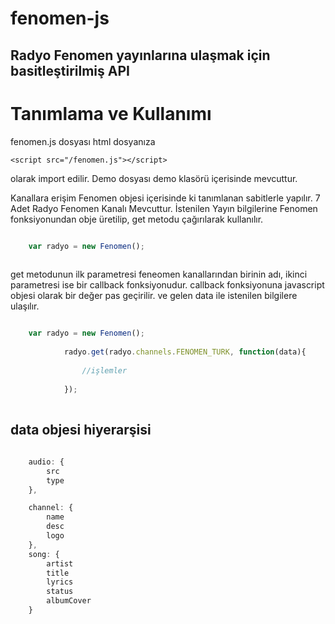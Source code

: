 # fenomen-js
## Radyo Fenomen yayınlarına ulaşmak için basitleştirilmiş API

# Tanımlama ve Kullanımı

fenomen.js dosyası html dosyanıza
```
<script src="/fenomen.js"></script>
```
olarak import edilir.
Demo dosyası demo klasörü içerisinde mevcuttur.

Kanallara erişim Fenomen objesi içerisinde ki tanımlanan sabitlerle yapılır.
7 Adet Radyo Fenomen Kanalı Mevcuttur.
İstenilen Yayın bilgilerine Fenomen fonksiyonundan obje üretilip, get metodu çağırılarak kullanılır.

```javascript

	var radyo = new Fenomen();
	
```

get metodunun ilk parametresi feneomen kanallarından birinin adı, ikinci parametresi ise
bir callback fonksiyonudur.
callback fonksiyonuna javascript objesi olarak bir değer pas geçirilir.
ve gelen data ile istenilen bilgilere ulaşılır.

```javascript

	var radyo = new Fenomen();
			
			radyo.get(radyo.channels.FENOMEN_TURK, function(data){
			
				//işlemler
			
			});
			
```

## data objesi hiyerarşisi

```javascript
		
	audio: {
		src
		type
	},

	channel: {
		name
		desc
		logo
	},
	song: {
		artist
		title
		lyrics
		status
		albumCover
	}

```




